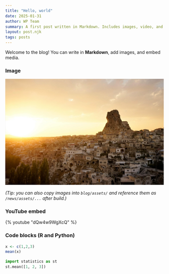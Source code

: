 ```yaml
---
title: "Hello, world"
date: 2025-01-31
author: WP Team
summary: A first post written in Markdown. Includes images, video, and code.
layout: post.njk
tags: posts
---
```


Welcome to the blog! You can write in **Markdown**, add images, and embed media.

### Image

![Ortahisar](../../images/places/ortahisar.jpg)

*(Tip: you can also copy images into `blog/assets/` and reference them as `/news/assets/...` after build.)*

### YouTube embed

{% youtube "dQw4w9WgXcQ" %}

### Code blocks (R and Python)

```r
x <- c(1,2,3)
mean(x)
```

```python
import statistics as st
st.mean([1, 2, 3])
```